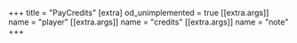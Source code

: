 +++
title = "PayCredits"
[extra]
od_unimplemented = true
[[extra.args]]
name = "player"
[[extra.args]]
name = "credits"
[[extra.args]]
name = "note"
+++